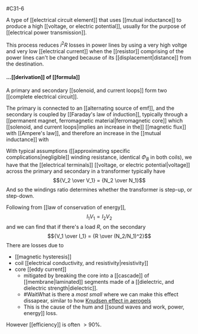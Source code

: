 #C31-6

A type of [[electrical circuit element]] that uses [[mutual inductance]] to produce a high [[voltage, or electric potential]], usually for the purpose of [[electrical power transmission]].

This process reduces $i^2R$ losses in power lines by using a very high voltge and very low [[electrical current]] when the [[resistor]] comprising of the power lines can't be changed because of its [[displacement|distance]] from the destination.


#### ...[[derivation]] of [[formula]]
A primary and secondary [[solenoid, and current loops]] form two [[complete electrical circuit]]. 

The primary is connected to an [[alternating source of emf]], and the secondary is coupled by [[Faraday's law of induction]], typically through a [[permanent magnet, ferromagnetic material|ferromagnetic core]] which [[solenoid, and current loops|implies an increase in the]] [[magnetic flux]] with [[Ampere's law]], and therefore an increase in the [[mutual inductance]] with 

With typical assumptions ([[approximating specific complications|negligible]] winding resistance, identical $\Phi_B$ in both coils), we have that the [[electrical terminals]] [[voltage, or electric potential|voltage]] across the primary and secondary in a transformer typically have $${V_2 \over V_1} = {N_2 \over N_1}$$
And so the windings ratio determines whether the transformer is step-up, or step-down.

Following from [[law of conservation of energy]], $$I_1V_1=I_2V_2$$ and we can find that if there's a load $R$, on the secondary $${V_1 \over I_1} = {R \over (N_2/N_1)^2}$$
There are losses due to
- [[magnetic hysteresis]]
- coil [[electrical conductivity, and resistivity|resistivity]]
- core [[eddy current]]
	- mitigated by breaking the core into a [[cascade]] of [[membrane|laminated]] segments made of a [[dielectric, and dielectric strength|dielectric]].
	- #WaitWhat  is there a *most small* where we can make this effect dissapear, similar to how [Knudsen effect in aerogels](https://en.wikipedia.org/wiki/Knudsen_number)
	- This is the cause of the hum and [[sound waves and work, power, energy]] loss.

However [[efficiency]] is often $>90\%$.  
